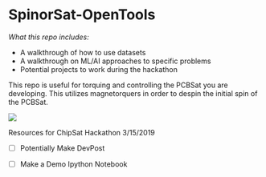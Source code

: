 # SpinorSat-OpenTools

*What this repo includes:*

- A walkthrough of how to use datasets
- A walkthrough on ML/AI approaches to specific problems
- Potential projects to work during the hackathon



This repo is useful for torquing and controlling the PCBSat you are developing. This utilizes magnetorquers in order to despin the initial spin of the PCBSat. 

![](/Users/travisbrashaers/SpinorSat-OpenTools/Images/gyro_torque_control.png)



Resources for ChipSat Hackathon 3/15/2019

- [ ] Potentially Make DevPost
- [ ] Make a Demo Ipython Notebook

